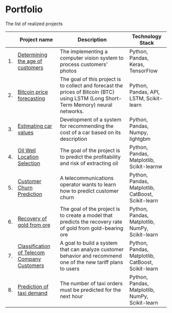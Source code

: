 # Portfolio

The list of realized projects

|    | __Project name__                | __Description__                                                     | __Technology Stack__                                                         |
| ---- | ------------------------------------------------------------ | ------------------------------------------------------------ | ------------------------------------------------------------ |
| 1.   | [Determining the age of customers](https://github.com/leonafan1942/Portfolio/tree/main/Age_determining) | The implementing a computer vision system to process customers' photos | Python, Pandas, Keras, TensorFlow      |
| 2.   | [Bitcoin price forecasting](https://github.com/leonafan1942/Portfolio/tree/main/BTC_quote_prediction) | The goal of this project is to collect and forecast the prices of Bitcoin (BTC) using LSTM (Long Short-Term Memory) neural networks. | Python, Pandas, API, LSTM, Scikit-learn |
| 3.   | [Estimating car values](https://github.com/leonafan1942/Portfolio/tree/main/Estimating_car_values) | Development of a system for recommending the cost of a car based on its description             | Python, Pandas, Numpy, lightgbm |
| 4.   | [Oil Well Location Selection](https://github.com/leonafan1942/Portfolio/tree/main/Income_oil_well) | The goal of the project is to predict the profitability and risk of extracting oil | Python, Pandas, Matplotlib, Scikit-learnw      |
| 5.   | [Customer Churn Prediction](https://github.com/leonafan1942/Portfolio/tree/main/Promo_code_recommendation) | A telecommunications operator wants to learn how to predict customer churn | Python, Pandas, Matplotlib, CatBoost, Scikit-learn |
| 6.   | [Recovery of gold from ore](https://github.com/leonafan1942/Portfolio/tree/main/Recovery_of_gold_from_ore) | The goal of the project is to create a model that predicts the recovery rate of gold from gold-bearing ore            | Python, Pandas, Matplotlib, NumPy, Scikit-learn |
| 7.   | [Classification of Telecom Company Customers](https://github.com/leonafan1942/Portfolio/tree/main/Tariff_recommendation) | A goal to build a system that can analyze customer behavior and recommend one of the new tariff plans to users | Python, Pandas, Matplotlib, CatBoost, Scikit-learn |
| 8.   | [Prediction of taxi demand](https://github.com/leonafan1942/Portfolio/tree/main/taxi_demand) |  The number of taxi orders must be predicted for the next hour           | Python, Pandas, Matplotlib, NumPy, Scikit-learn |
